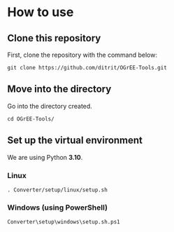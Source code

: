 # How to use
## Clone this repository
First, clone the repository with the command below:

```
git clone https://github.com/ditrit/OGrEE-Tools.git
```
## Move into the directory
Go into the directory created.

```
cd OGrEE-Tools/
```

## Set up the virtual environment
We are using Python **3.10**.

### Linux

```
. Converter/setup/linux/setup.sh
```

### Windows (using PowerShell)

```
Converter\setup\windows\setup.sh.ps1
```